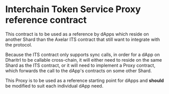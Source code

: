 # Interchain Token Service Proxy reference contract

This contract is to be used as a reference by dApps which reside on another Shard than the Axelar ITS contract that still want to integrate with the protocol.

Because the ITS contract only supports sync calls, in order for a dApp on DharitrI to be callable cross-chain, it will either need to reside on the same Shard as the ITS contract,
or it will need to implement a Proxy contract, which forwards the call to the dApp's contracts on some other Shard.

This Proxy is to be used as a reference starting point for dApps and **should** be modified to suit each individual dApp need.
